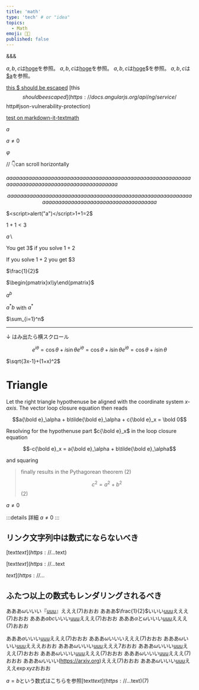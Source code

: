 ```yaml
---
title: 'math'
type: 'tech' # or "idea"
topics:
  - Math
emoji: 👩‍💻
published: false
---
```


&\&&

$a,b,c$は[hoge](https://hoge.fuga)を参照。
$a,b,c$は[hoge](http://hoge.fuga)を参照。
$a,b,c$は[hoge](http://hoge.fuga)$を参照。
$a,b,c$は[$a](http://hoge.fuga)を参照。

[this $ should be escaped](https://docs.angularjs.org/api/ng/service/$http#json-vulnerability-protection)
[this $$ should be escaped](https://docs.angularjs.org/api/ng/service/$$http#json-vulnerability-protection)

[test on markdown-it-textmath](https://goessner.github.io/markdown-it-texmath/index.html)

$a$

$a\ne0$

$\varphi$

// 👇can scroll horizontally

$aaaaaaaaaaaaaaaaaaaaaaaaaaaaaaaaaaaaaaaaaaaaaaaaaaaaaaaaaaaaaaaaaaaaaaaaaaaaaaaaaaaaaaaaaaaaa$

$$
aaaaaaaaaaaaaaaaaaaaaaaaaaaaaaaaaaaaaaaaaaaaaaaaaaaaaaaaaaaaaaaaaaaaaaaaaaaaaaaaaaaaaaaaaaaaaa
$$

$<script>alert("a")</script>1+1=2$

$1+1<3$

$a \backslash$

You get 3$ if you solve $1+2$

If you solve $1+2$ you get $3

$\frac{1}{2}$

$\begin{pmatrix}x\\y\end{pmatrix}$

$a^{b}$

$a^*b$ with $a^*$

$\sum_{i=1}^n$

---

↓ はみ出たら横スクロール

$$
e^{i\theta} = \cos\theta + i\sin\theta e^{i\theta} = \cos\theta + i\sin\theta e^{i\theta} = \cos\theta + i\sin\theta
$$

$\sqrt{3x-1}+(1+x)^2$

# Triangle

Let the right triangle hypothenuse be aligned with the coordinate system _x-axis_.
The vector loop closure equation then reads

$$a{\bold e}_\alpha + b\tilde{\bold e}_\alpha + c{\bold e}_x = \bold 0$$

Resolving for the hypothenuse part $c{\bold e}_x$ in the loop closure equation

$$-c{\bold e}_x = a{\bold e}_\alpha + b\tilde{\bold e}_\alpha$$

and squaring

> finally results in the Pythagorean theorem (2)
>
> $$ c^2 = a^2 + b^2 $$ (2)

$a\ne0$

:::details 詳細
$a\ne0$
:::

## リンク文字列中は数式にならないべき

[text$text](https://...$text)

[text$text](https://...$text

$text](https://...$

## ふたつ以上の数式もレンダリングされるべき

あああ$\omega$いいい『[uuu](https://arxiv.org)』えええ$(7)$おおお
あああ$\frac{1}{2}$いいい[uuu](https://arxiv.org)えええ$(7)$おおお
あああ$abc$いいい[uuu](https://arxiv.org)えええ$(7)$おおお
あああ$\alpha$と$\omega$いいい[uuu](https://arxiv.org)えええ$(7)$おおお

あああ$a$いいい[uuu](https://arxiv.org)えええ$(7)$おおお
あああ$\omega$いいいえええ$(7)$おおお
あああ$\omega$いいい[uuu](https://arxiv.org)えええおおお
あああ$\omega$いいい[uuu](https://arxiv.org)えええ$7$おおお
あああ$\omega$いいい[uuu](arxiv.org)えええ$(7)$おおお
あああ$\omega$いいい[uuu](//arxiv.org)えええ$(7)$おおお
あああ$\omega$いいい[uuu](ftp://arxiv.org)えええ$(7)$おおお
あああ$\omega$いいい(https://arxiv.org)えええ$(7)$おおお
あああ$\omega$いいい[uuu](https://arxiv.org)えええ$\exp xyz$おおお

$a=b$という数式はこちらを参照[text$text](https://...$text)$(7)$
